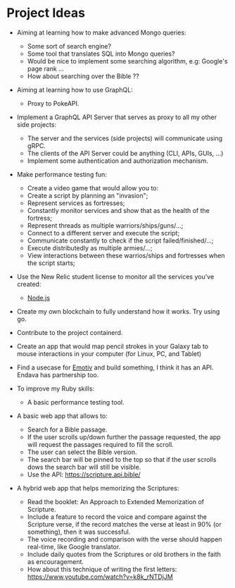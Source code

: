 # Project Ideas

- Aiming at learning how to make advanced Mongo queries:
  - Some sort of search engine?
  - Some tool that translates SQL into Mongo queries?
  - Would be nice to implement some searching algorithm, e.g: Google's page rank ...
  - How about searching over the Bible ??

- Aiming at learning how to use GraphQL:
  - Proxy to PokeAPI.

- Implement a GraphQL API Server that serves as proxy to all my other side projects:
   * The server and the services (side projects) will communicate using gRPC.
   * The clients of the API Server could be anything (CLI, APIs, GUIs, ...)
   * Implement some authentication and authorization mechanism.

- Make performance testing fun:
   * Create a video game that would allow you to:
   * Create a script by planning an "invasion";
   * Represent services as fortresses;
   * Constantly monitor services and show that as the health of the fortress;
   * Represent threads as multiple warriors/ships/guns/...;
   * Connect to a different server and execute the script;
   * Communicate constantly to check if the script failed/finished/...;
   * Execute distributedly as multiple armies/...;
   * View interactions between these warrios/ships and fortresses when the script starts;

- Use the New Relic student license to monitor all the services you've created:
   * [Node.js](https://newrelic.com/blog/best-practices/nodejs-application-monitoring)

- Create my own blockchain to fully understand how it works. Try using go.

- Contribute to the project containerd.

- Create an app that would map pencil strokes in your Galaxy tab to mouse interactions in your computer (for Linux, PC, and Tablet)

- Find a usecase for [Emotiv](https://www.emotiv.com/emotivpro/) and build something, I think it has an API. Endava has partnership too.

- To improve my Ruby skills:
  * A basic performance testing tool.

- A basic web app that allows to:
  * Search for a Bible passage.
  * If the user scrolls up/down further the passage requested, the app will request the passages required to fill the scroll.
  * The user can select the Bible version.
  * The search bar will be pinned to the top so that if the user scrolls dows the search bar will still be visible.
  * Use the API: https://scripture.api.bible/

- A hybrid web app that helps memorizing the Scriptures:
  * Read the booklet: An Approach to Extended Memorization of Scripture.
  * Include a feature to record the voice and compare against the Scripture verse, if the record matches the verse at least in 90% (or something), then it was successful.
  * The voice recording and comparison with the verse should happen real-time, like Google translator.
  * Include daily quotes from the Scriptures or old brothers in the faith as encouragement.
  * How about this technique of writing the first letters: https://www.youtube.com/watch?v=k8k_rNTDjJM

